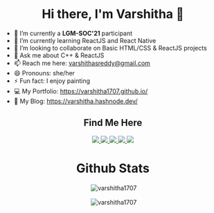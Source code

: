 <h1 align="center"> Hi there, I'm Varshitha 👋  </h1>

<!--
**varshitha1707/varshitha1707** is a ✨ _special_ ✨ repository because its `README.md` (this file) appears on your GitHub profile.
-->

- 🔭 I’m currently a <b> LGM-SOC'21 </b> participant  
- 🌱 I’m currently learning ReactJS and React Native 
- 👯 I’m looking to collaborate on Basic HTML/CSS & ReactJS projects <!-- - 🤔 I’m looking for help with ... -->
- 💬 Ask me about C++ & ReactJS
- 📫 Reach me here: varshithasreddy@gmail.com 
- 😄 Pronouns: she/her
- ⚡ Fun fact: I enjoy painting 
- 💻 My Portfolio: https://varshitha1707.github.io/ 
- 🍟 My Blog: https://varshitha.hashnode.dev/

<!-- <p align="center"> <a href="https://twitter.com/varshitha1707" target="blank"><img src="https://img.shields.io/twitter/follow/varshitha1707?logo=twitter&style=for-the-badge" alt="varshitha1707" /></a>   </p> -->
<h2 align = "center" > Find Me Here </h2>

<p align="center">  <a href="https://twitter.com/Varshitha1707" target="blank"><img src="https://img.shields.io/badge/Twitter-1DA1F2?style=for-the-badge&logo=twitter&logoColor=white" /> </a> <a href="mailto:varshithasreddy@gmail.com" target="blank"><img src="https://img.shields.io/badge/Gmail-D14836?style=for-the-badge&logo=gmail&logoColor=white" /> </a> <a href="https://www.linkedin.com/in/varshithaa/" target="blank"><img src="https://img.shields.io/badge/LinkedIn-0077B5?style=for-the-badge&logo=linkedin&logoColor=white" /> </a> <a href="https://www.instagram.com/varsh.artz/" target="blank"><img src="https://img.shields.io/badge/Instagram-E4405F?style=for-the-badge&logo=instagram&logoColor=white" /> </a> <a href="https://varshitha.hashnode.dev/" target="blank"><img src="https://img.shields.io/badge/Hashnode-2962FF?style=for-the-badge&logo=hashnode&logoColor=white" /> </a> </p>






<!-- <h3 align="left">Connect with me:</h3>
<p align="left">
<a href="https://codepen.io/suprithaa" target="blank"><img align="center" src="https://cdn.jsdelivr.net/npm/simple-icons@3.0.1/icons/codepen.svg" alt="suprithaa" height="30" width="40" /></a>
<a href="https://twitter.com/supritharavish1" target="blank"><img align="center" src="https://cdn.jsdelivr.net/npm/simple-icons@3.0.1/icons/twitter.svg" alt="supritharavish1" height="30" width="40" /></a>
</p> -->



<!-- <p align="center"> <img align="center" src="https://img.shields.io/badge/Gmail-D14836?style=for-the-badge&logo=gmail&logoColor=white" alt="varshitha1707" /></p> -->

<!-- <p align="center"  >&nbsp;<img align="center" src="https://github-readme-stats.vercel.app/api?username=varshitha1707&&count_private=true&theme=radical&show_icons=true&title_color=green&icon_color=bb2acf&text_color=daf7dc&bg_color=151515" alt="varshitha1707" /></p> -->

<h1 align="center"> Github Stats  </h1>

<p align="center">&nbsp;<img align="center" src= "https://github-readme-stats.vercel.app/api?username=varshitha1707&show_icons=truen&icon_color=bb2acf&count_private=true&theme=algolia&bg_color=0500206A" alt="varshitha1707" /> </p>
<!-- blueberry_duo&bg_color=151515 -->
<!--  ![Vari's GitHub stats](https://github-readme-stats.vercel.app/api?username=varshitha1707&show_icons=truen&icon_color=bb2acf&count_private=true&theme=radical)  -->
 
<!-- <p align="center">&nbsp;<img align="center" src= "https://github-readme-stats.vercel.app/api/top-langs/?username=varshitha1707&layout=compact&theme=radical" alt="varshitha1707" /> </p> -->

<p align="center">&nbsp;<img align="center" src= "https://github-readme-streak-stats.herokuapp.com/?user=varshitha1707&layout=compact&theme=blueberry_duo&background=0500206A&dates=3795DD" alt="varshitha1707" /> </p>

